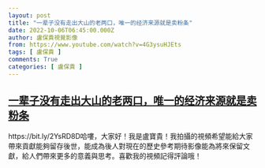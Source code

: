 ```yaml
---
layout: post
title: "一辈子没有走出大山的老两口，唯一的经济来源就是卖粉条"
date: 2022-10-06T06:45:00.000Z
author: 盧保貴視覺影像
from: https://www.youtube.com/watch?v=4G3ysuHJEts
tags: [ 盧保貴 ]
comments: True
categories: [ 盧保貴 ]
---
```

<!--1665038700000-->
[一辈子没有走出大山的老两口，唯一的经济来源就是卖粉条](https://www.youtube.com/watch?v=4G3ysuHJEts)
------

<div>
https://bit.ly/2YsRD8D哈嘍，大家好！我是盧寶貴！我拍攝的視頻希望能給大家帶來貢獻能夠留存後世，能成為後人對現在的歷史參考期待影像能為將來保留文獻，給人們帶來更多的意義與思考。喜歡我的視頻記得評論哦！
</div>

